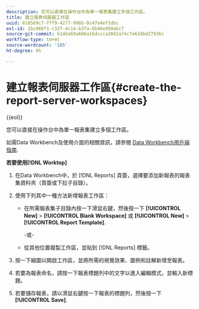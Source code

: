 ```yaml
---
description: 您可以直接在操作台中為單一報表集建立多個工作區。
title: 建立報表伺服器工作區
uuid: 818569c7-fff9-4277-996b-8c47e4ef1dbc
exl-id: 2bc068f1-c32f-4c14-b3fa-6b46e950abc7
source-git-commit: b1dda69a606a16dccca30d2a74c7e63dbd27936c
workflow-type: tm+mt
source-wordcount: '185'
ht-degree: 9%

---
```


# 建立報表伺服器工作區{#create-the-report-server-workspaces}

{{eol}}

您可以直接在操作台中為單一報表集建立多個工作區。

如需Data Workbench及使用介面的相關資訊，請參閱 [Data Workbench用戶端指南](https://experienceleague.adobe.com/docs/data-workbench/using/client/t-open-ins.html).

**若要使用[!DNL Worktop]**

1. 在Data Workbench中，於 [!DNL Reports] 頁簽，選擇要添加新報表的報表集資料夾（頁簽或下拉子目錄）。
1. 使用下列其中一種方法新增報表工作區：

   * 在所需報表集子目錄內按一下滑鼠右鍵，然後按一下 **[!UICONTROL New]** > **[!UICONTROL Blank Workspace]** 或 **[!UICONTROL New]** > **[!UICONTROL Report Template]**.

      -或-

   * 從其他位置複製工作區，並貼到 [!DNL Reports] 標籤。

1. 按一下縮圖以開啟工作區，並將所需的視覺效果、圖例和註解新增至報表。
1. 若要為報表命名，請按一下報表標題列中的文字以進入編輯模式，並輸入新標題。
1. 若要儲存報表，請以滑鼠右鍵按一下報表的標題列，然後按一下 **[!UICONTROL Save]**.
